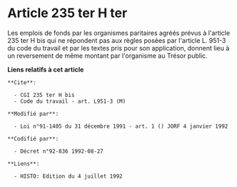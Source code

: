 # Article 235 ter H ter

Les emplois de fonds par les organismes paritaires agréés prévus à l'article 235 ter H bis qui ne répondent pas aux règles
posées par l'article L. 951-3 du code du travail et par les textes pris pour son application, donnent lieu à un reversement
de même montant par l'organisme au Trésor public.

**Liens relatifs à cet article**

	**Cite**:

	  - CGI 235 ter H bis
	  - Code du travail - art. L951-3 (M)

	**Modifié par**:

	  - Loi n°91-1405 du 31 décembre 1991 - art. 1 () JORF 4 janvier 1992

	**Codifié par**:

	  - Décret n°92-836 1992-08-27

	**Liens**:

	  - HISTO: Edition du 4 juillet 1992
